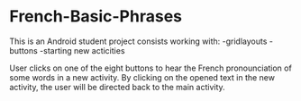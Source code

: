 # French-Basic-Phrases

This is an Android student project consists working with:
-gridlayouts
-buttons
-starting new acticities

User clicks on one of the eight buttons to hear the French pronounciation of some words in a new activity.
By clicking on the opened text in the new activity, the user will be directed back to the main activity.
